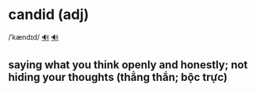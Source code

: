 # candid (adj)

/ˈkændɪd/ [🔊](https://www.oxfordlearnersdictionaries.com/media/english/uk_pron/c/can/candi/candid__gb_1.mp3) [🔊](https://www.oxfordlearnersdictionaries.com/media/english/us_pron/c/can/candi/candid__us_1.mp3)

## saying what you think openly and honestly; not hiding your thoughts (thẳng thắn; bộc trực)